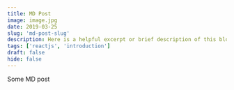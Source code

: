 ```yaml
---
title: MD Post
image: image.jpg
date: 2019-03-25
slug: 'md-post-slug'
description: Here is a helpful excerpt or brief description of this blog post.
tags: ['reactjs', 'introduction']
draft: false
hide: false
---
```


Some MD post
